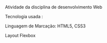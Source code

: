 Atividade da disciplina de desenvolvimento Web

Tecnologia usada :

Linguagem de Marcação: HTML5, CSS3

Layout Flexbox



